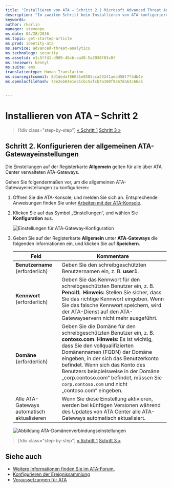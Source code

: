 ```yaml
---
title: "Installieren von ATA – Schritt 2 | Microsoft Advanced Threat Analytics"
description: "Im zweiten Schritt beim Installieren von ATA konfigurieren Sie die Domänenverbindungseinstellungen auf dem ATA Center-Server."
keywords: 
author: rkarlin
manager: stevenpo
ms.date: 04/28/2016
ms.topic: get-started-article
ms.prod: identity-ata
ms.service: advanced-threat-analytics
ms.technology: security
ms.assetid: e1c5ff41-d989-46cb-aa38-5a3938f03c0f
ms.reviewer: bennyl
ms.suite: ems
translationtype: Human Translation
ms.sourcegitcommit: 8d1dedaf86031e8585cca23241aead58f7f3db4e
ms.openlocfilehash: 73e2eb84e1e21cbc5afcb7a100f9a67da63c66a5


---
```


# Installieren von ATA – Schritt 2

>[!div class="step-by-step"]
[« Schritt 1](install-ata-step1.md)
[Schritt 3 »](install-ata-step3.md)

## Schritt 2. Konfigurieren der allgemeinen ATA-Gatewayeinstellungen
Die Einstellungen auf der Registerkarte **Allgemein** gelten für alle über ATA Center verwalteten ATA-Gateways.

Gehen Sie folgendermaßen vor, um die allgemeinen ATA-Gatewayeinstellungen zu konfigurieren:

1.  Öffnen Sie die ATA-Konsole, und melden Sie sich an. Entsprechende Anweisungen finden Sie unter [Arbeiten mit der ATA-Konsole](working-with-ata-console.md).

2.  Klicken Sie auf das Symbol „Einstellungen“, und wählen Sie **Konfiguration** aus.

    ![Einstellungen für ATA-Gateway-Konfiguration](media/ATA-config-icon.JPG)

3.  Geben Sie auf der Registerkarte **Allgemein** unter **ATA-Gateways** die folgenden Informationen ein, und klicken Sie auf **Speichern**.

    |Feld|Kommentare|
    |---------|------------|
    |**Benutzername** (erforderlich)|Geben Sie den schreibgeschützten Benutzernamen ein, z. B. **user1**.|
    |**Kennwort** (erforderlich)|Geben Sie das Kennwort für den schreibgeschützten Benutzer ein, z. B. **Pencil1**. **Hinweis:** Stellen Sie sicher, dass Sie das richtige Kennwort eingeben. Wenn Sie das falsche Kennwort speichern, wird der ATA-Dienst auf den ATA-Gatewayservern nicht mehr ausgeführt.|
    |**Domäne** (erforderlich)|Geben Sie die Domäne für den schreibgeschützten Benutzer ein, z. B. **contoso.com**. **Hinweis:** Es ist wichtig, dass Sie den vollqualifizierten Domänennamen (FQDN) der Domäne eingeben, in der sich das Benutzerkonto befindet. Wenn sich das Konto des Benutzers beispielsweise in der Domäne „corp.contoso.com“ befindet, müssen Sie `corp.contoso.com` und nicht „contoso.com“ eingeben.|
    |Alle ATA-Gateways automatisch aktualisieren |Wenn Sie diese Einstellung aktivieren, werden bei künftigen Versionen während des Updates von ATA Center alle ATA-Gateways automatisch aktualisiert.|

    ![Abbildung ATA-Domänenverbindungseinstellungen](media/ata-domain-connectivity-user.jpg)



>[!div class="step-by-step"]
[« Schritt 1](install-ata-step1.md)
[Schritt 3 »](install-ata-step3.md)


## Siehe auch

- [Weitere Informationen finden Sie im ATA-Forum.](https://social.technet.microsoft.com/Forums/security/home?forum=mata)
- [Konfigurieren der Ereignissammlung](configure-event-collection.md)
- [Voraussetzungen für ATA](/advanced-threat-analytics/plan-design/ata-prerequisites)



<!--HONumber=Jun16_HO4-->


